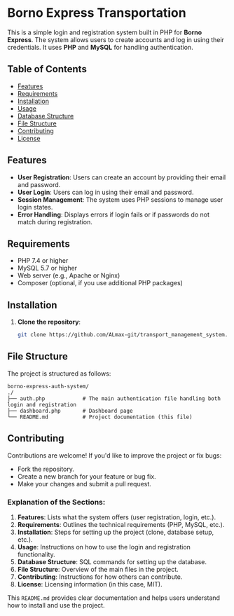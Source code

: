 # Borno Express Transportation

This is a simple login and registration system built in PHP for **Borno Express**. The system allows users to create accounts and log in using their credentials. It uses **PHP** and **MySQL** for handling authentication.

## Table of Contents

- [Features](#features)
- [Requirements](#requirements)
- [Installation](#installation)
- [Usage](#usage)
- [Database Structure](#database-structure)
- [File Structure](#file-structure)
- [Contributing](#contributing)
- [License](#license)

## Features

- **User Registration**: Users can create an account by providing their email and password.
- **User Login**: Users can log in using their email and password.
- **Session Management**: The system uses PHP sessions to manage user login states.
- **Error Handling**: Displays errors if login fails or if passwords do not match during registration.

## Requirements

- PHP 7.4 or higher
- MySQL 5.7 or higher
- Web server (e.g., Apache or Nginx)
- Composer (optional, if you use additional PHP packages)

## Installation

1. **Clone the repository**:
   ```bash
   git clone https://github.com/ALmax-git/transport_management_system.git
   ```

## File Structure

The project is structured as follows:

 ```
borno-express-auth-system/
./
├── auth.php            # The main authentication file handling both login and registration
├── dashboard.php       # Dashboard page
└── README.md           # Project documentation (this file) 
 ```

## Contributing

Contributions are welcome! If you'd like to improve the project or fix bugs:

-    Fork the repository.
-   Create a new branch for your feature or bug fix.
-    Make your changes and submit a pull request.


### Explanation of the Sections:

1. **Features**: Lists what the system offers (user registration, login, etc.).
2. **Requirements**: Outlines the technical requirements (PHP, MySQL, etc.).
3. **Installation**: Steps for setting up the project (clone, database setup, etc.).
4. **Usage**: Instructions on how to use the login and registration functionality.
5. **Database Structure**: SQL commands for setting up the database.
6. **File Structure**: Overview of the main files in the project.
7. **Contributing**: Instructions for how others can contribute.
8. **License**: Licensing information (in this case, MIT).

This `README.md` provides clear documentation and helps users understand how to install and use the project.

